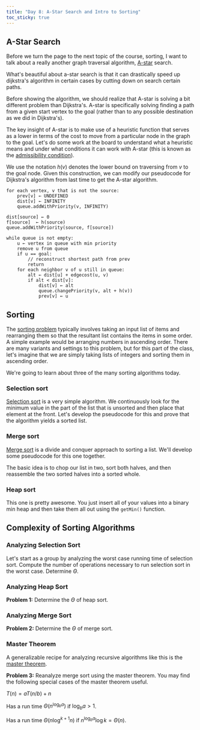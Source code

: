 ```yaml
---
title: "Day 8: A-Star Search and Intro to Sorting"
toc_sticky: true
---
```


## A-Star Search

Before we turn the page to the next topic of the course, sorting, I want to talk about a really another graph traversal algorithm, [A-star](https://en.wikipedia.org/wiki/A*_search_algorithm) search.

What's beautiful about a-star search is that it can drastically speed up dijkstra's algorithm in certain cases by cutting down on search certain paths.

Before showing the algorithm, we should realize that A-star is solving a bit different problem than Dijkstra's.  A-star is specifically solving finding a path from a given start vertex to the goal (rather than to any possible destination as we did in Dijkstra's).

The key insight of A-star is to make use of a heuristic function that serves as a lower in terms of the cost to move from a particular node in the graph to the goal.  Let's do some work at the board to understand what a heuristic means and under what conditions it can work with A-star (this is known as the [admissibility condition](https://en.wikipedia.org/wiki/Admissible_heuristic)).

We use the notation $h(v)$ denotes the lower bound on traversing from $v$ to the goal node.  Given this construction, we can modify our pseudocode for Dijkstra's algorithm from last time to get the A-star algorithm.

```
for each vertex, v that is not the source:
    prev[v] ← UNDEFINED
    dist[v] ← INFINITY
    queue.addWithPriority(v, INFINITY)

dist[source] ← 0
f[source]  ← h(source)
queue.addWithPriority(source, f[source])

while queue is not empty:
    u ← vertex in queue with min priority
    remove u from queue
    if u == goal:
        // reconstruct shortest path from prev
        return
    for each neighbor v of u still in queue:
        alt ← dist[u] + edgecost(u, v)
        if alt < dist[v]:
            dist[v] ← alt
            queue.changePriority(v, alt + h(v))
            prev[v] ← u
```

## Sorting

The [sorting problem](https://en.wikipedia.org/wiki/Sorting_algorithm) typically involves taking an input list of items and rearranging them so that the resultant list contains the items in some order.  A simple example would be arranging numbers in ascending order.  There are many variants and settings to this problem, but for this part of the class, let's imagine that we are simply taking lists of integers and sorting them in ascending order.

We're going to learn about three of the many sorting algorithms today.

### Selection sort

[Selection sort](https://en.wikipedia.org/wiki/Selection_sort) is a very simple algorithm.  We continuously look for the minimum value in the part of the list that is unsorted and then place that element at the front.  Let's develop the pseudocode for this and prove that the algorithm yields a sorted list.

### Merge sort

[Merge sort](https://en.wikipedia.org/wiki/Merge_sort) is a divide and conquer approach to sorting a list.  We'll develop some pseudocode for this one together.

The basic idea is to chop our list in two, sort both halves, and then reassemble the two sorted halves into a sorted whole.

### Heap sort

This one is pretty awesome.  You just insert all of your values into a binary min heap and then take them all out using the ``getMin()`` function.

## Complexity of Sorting Algorithms

### Analyzing Selection Sort

Let's start as a group by analyzing the worst case running time of selection sort.  Compute the number of operations necessary to run selection sort in the worst case.  Determine $\Theta$.

### Analyzing Heap Sort

**Problem 1:** Determine the $\Theta$ of heap sort.

### Analyzing Merge Sort

**Problem 2:** Determine the $\Theta$ of merge sort.

### Master Theorem

A generalizable recipe for analyzing recursive algorithms like this is the [master theorem](https://en.wikipedia.org/wiki/Master_theorem_(analysis_of_algorithms)).  

**Problem 3:** Reanalyze merge sort using the master theorem.  You may find the following special cases of the master theorem useful.

$T(n) = a T(n/b) + n$

Has a run time $\Theta(n^{\log_{b}{a}})$ if $\log_{b}{a} > 1$.

Has a run time $\Theta(n \log^{k+1} n)$ if $n^{\log_{b}{a}} \log{k} = \Theta(n)$.